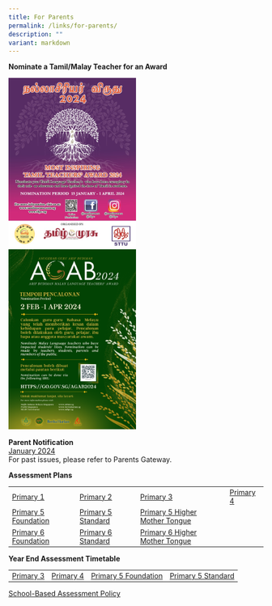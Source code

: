 ```yaml
---
title: For Parents
permalink: /links/for-parents/
description: ""
variant: markdown
---
```

**Nominate a Tamil/Malay Teacher for an Award** <br>

<img src="/images/tamilteachers.jpg" style="width:50%"><br> <img src="/images/arifbudiman.png" style="width:50%">

**Parent Notification** <br>
[January 2024](https://drive.google.com/file/d/1af3HD_tSWY7dsVXZjT_sbDXQYq_ReRvq/view?usp=sharing)
<br>
For past issues, please refer to Parents Gateway.

**Assessment Plans**  

|  |  |  |  |
| -------- | -------- | -------- | -------- |
| [Primary 1](https://drive.google.com/file/d/1DQb7o8GVURtfs0zfSKdDgtE2qjjHyVwN/view?usp=sharing)     | [Primary 2](https://drive.google.com/file/d/1vgsXfca0zN8jym4pXqSFRik-cHIkSo6u/view?usp=sharing)     | [Primary 3](https://drive.google.com/file/d/1xXiD4ZiL5rBQsaUhwSOc9m7WSlyE9Y1s/view?usp=sharing)     | [Primary 4](https://drive.google.com/file/d/1MfPU4qIwvSxnRL0IUVrAYPu9leYM4G9w/view?usp=sharing)     |
| [Primary 5 Foundation](https://drive.google.com/file/d/1fqZe3RHoA-9ulXWLfdgqbwP_klLRNdJD/view?usp=sharing)     | [Primary 5 Standard](https://drive.google.com/file/d/1NB8Au2nHj8LoVL9_2WTlt5xBpTQO5AHt/view?usp=sharing)     | [Primary 5 Higher Mother Tongue](https://drive.google.com/file/d/1fPMPo_hruPi4p3Zb0z6CyT5KmCPLYfDo/view?usp=sharing)     |  
[Primary 6 Foundation](https://drive.google.com/file/d/1y9tJiZ4tx1yhf2Bf6nnPG8-ykRQuIl4w/view?usp=sharing)     | [Primary 6 Standard](https://drive.google.com/file/d/1X6pAOE81xNTgZqSPAP5IaDuOWrfbcvsx/view?usp=sharing)     | [Primary 6 Higher Mother Tongue](https://drive.google.com/file/d/19TpPyXrG98pRxER7B5rIbJG8JKCbQ1dH/view?usp=sharing)     | 


**Year End Assessment Timetable**  

|  |  |  |  |
| -------- | -------- | -------- | -------- |
| [Primary 3](https://drive.google.com/file/d/1KDAB6Lef20qQapJtjHH3u5chNLJ6oq4c/view?usp=sharing)     | [Primary 4](https://drive.google.com/file/d/17A1qOcakjxXs4UEHaJ08ybqVaWUW-RHq/view?usp=sharing)     | [Primary 5 Foundation](https://drive.google.com/file/d/1ysCsOv3sPSM5fdp4_oOT7_0MVNwVUUSg/view?usp=sharing)     | [Primary 5 Standard](https://drive.google.com/file/d/19X8kRyb_O7lrXKgMm2q8YLG5xHZjsWT1/view?usp=sharing)     |


[School-Based Assessment Policy](https://drive.google.com/file/d/1fCvz3jOLVLG62hxcFqnCkXCAGTzworS7/view?usp=sharing)
